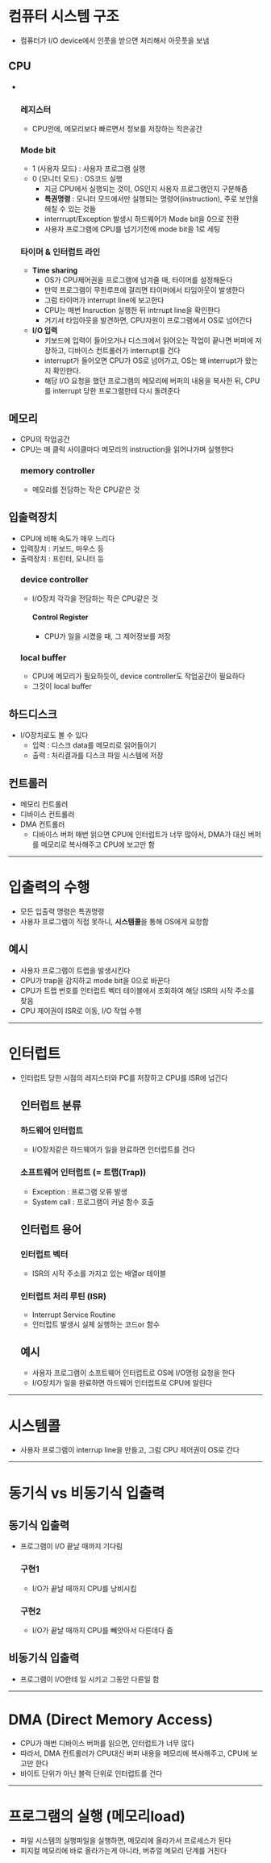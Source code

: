 # 컴퓨터 시스템 구조
- 컴퓨터가 I/O device에서 인풋을 받으면 처리해서 아웃풋을 보냄
## CPU
- 　
  ### 레지스터
  - CPU안에, 메모리보다 빠르면서 정보를 저장하는 작은공간
  ### Mode bit
  - 1 (사용자 모드) : 사용자 프로그램 실행
  - 0 (모니터 모드) : OS코드 실행
    - 지금 CPU에서 실행되는 것이, OS인지 사용자 프로그램인지 구분해줌
    - **특권명령** : 모니터 모드에서만 실행되는 명령어(instruction), 주로 보안을 헤칠 수 있는 것들
    - interrrupt/Exception 발생시 하드웨어가 Mode bit을 0으로 전환
    - 사용자 프로그램에 CPU를 넘기기전에 mode bit을 1로 세팅
  ### 타이머 & 인터럽트 라인
  - **Time sharing**
    - OS가 CPU제어권을 프로그램에 넘겨줄 때, 타이머를 설정해둔다
    - 만약 프로그램이 무한루프에 걸리면 타이머에서 타임아웃이 발생한다
    - 그럼 타이머가 interrupt line에 보고한다
    - CPU는 매번 Insruction 실행한 뒤 intrrupt line을 확인한다
    - 거기서 타임아웃을 발견하면, CPU자원이 프로그램에서 OS로 넘어간다
  - **I/O 입력**
    - 키보드에 입력이 들어오거나 디스크에서 읽어오는 작업이 끝나면 버퍼에 저장하고, 디바이스 컨트롤러가 interrupt를 건다
    - interrupt가 들어오면 CPU가 OS로 넘어가고, OS는 왜 interrupt가 왔는지 확인한다.
    - 해당 I/O 요청을 했던 프로그램의 메모리에 버퍼의 내용을 복사한 뒤, CPU를 interrupt 당한 프로그램한테 다시 돌려준다
## 메모리
- CPU의 작업공간
- CPU는 매 클럭 사이클마다 메모리의 instruction을 읽어나가며 실행한다
  ### memory controller
  - 메모리를 전담하는 작은 CPU같은 것
## 입출력장치
- CPU에 비해 속도가 매우 느리다
- 입력장치 : 키보드, 마우스 등
- 출력장치 : 프린터, 모니터 등
  ### device controller
  - I/O장치 각각을 전담하는 작은 CPU같은 것
    #### Control Register
    - CPU가 일을 시켰을 때, 그 제어정보를 저장
  ### local buffer
  - CPU에 메모리가 필요하듯이, device controller도 작업공간이 필요하다
  - 그것이 local buffer
## 하드디스크
- I/O장치로도 볼 수 있다
  - 입력 : 디스크 data를 메모리로 읽어들이기
  - 출력 : 처리결과를 디스크 파일 시스템에 저장
## 컨트롤러
- 메모리 컨트롤러
- 디바이스 컨트롤러
- DMA 컨트롤러
  - 디바이스 버퍼 매번 읽으면 CPU에 인터럽트가 너무 많아서, DMA가 대신 버퍼를 메모리로 복사해주고 CPU에 보고만 함
 
---

# 입출력의 수행
 - 모든 입출력 명령은 특권명령
 - 사용자 프로그램이 직접 못하니, **시스템콜**을 통해 OS에게 요청함
## 예시
- 사용자 프로그램이 트랩을 발생시킨다
- CPU가 trap을 감지하고 mode bit을 0으로 바꾼다
- CPU가 트랩 번호를 인터럽트 벡터 테이블에서 조회하여 해당 ISR의 시작 주소를 찾음
- CPU 제어권이 ISR로 이동, I/O 작업 수행

---

# 인터럽트
- 인터럽트 당한 시점의 레지스터와 PC를 저장하고 CPU를 ISR에 넘긴다
  ## 인터럽트 분류
    ### 하드웨어 인터럽트
    - I/O장치같은 하드웨어가 일을 완료하면 인터럽트를 건다
    ### 소프트웨어 인터럽트 (= 트랩(Trap))
    - Exception : 프로그램 오류 발생
    - System call : 프로그램이 커널 함수 호출
  ## 인터럽트 용어
    ### 인터럽트 벡터
    - ISR의 시작 주소를 가지고 있는 배열or 테이블
    ### 인터럽트 처리 루틴 (ISR)
    - Interrupt Service Routine
    - 인터럽트 발생시 실제 실행하는 코드or 함수
  ## 예시
  - 사용자 프로그램이 소프트웨어 인터럽트로 OS에 I/O명령 요청을 한다
  - I/O장치가 일을 완료하면 하드웨어 인터럽트로 CPU에 알린다

 ---
  
# 시스템콜
- 사용자 프로그램이 interrup line을 만들고, 그럼 CPU 제어권이 OS로 간다

---

# 동기식 vs 비동기식 입출력
## 동기식 입출력
- 프로그램이 I/O 끝날 때까지 기다림
  ### 구현1
  - I/O가 끝날 때까지 CPU를 낭비시킴
  ### 구현2
  - I/O가 끝날 때까지 CPU를 빼앗아서 다른데다 줌
## 비동기식 입출력
- 프로그램이 I/O한테 일 시키고 그동안 다른일 함

---

# DMA (Direct Memory Access)
- CPU가 매번 디바이스 버퍼를 읽으면, 인터럽트가 너무 많다
- 따라서, DMA 컨트롤러가 CPU대신 버퍼 내용을 메모리에 복사해주고, CPU에 보고만 한다
- 바이트 단위가 아닌 블럭 단위로 인터럽트를 건다

---

# 프로그램의 실행 (메모리load)
- 파일 시스템의 실행파일을 실행하면, 메모리에 올라가서 프로세스가 된다
- 피지컬 메모리에 바로 올라가는게 아니라, 버츄얼 메모리 단계를 거친다
